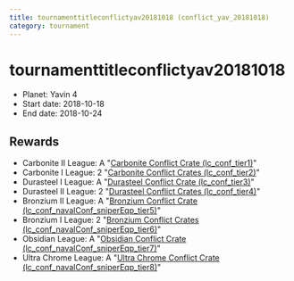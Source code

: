```yaml
---
title: tournamenttitleconflictyav20181018 (conflict_yav_20181018)
category: tournament
---
```

# tournamenttitleconflictyav20181018

  * Planet: Yavin 4
  * Start date: 2018-10-18
  * End date: 2018-10-24

## Rewards

  * Carbonite II League: A "[Carbonite Conflict Crate (lc_conf_tier1)](lc_conf_tier1.html)"
  * Carbonite I League: 2 "[Carbonite Conflict Crates (lc_conf_tier2)](lc_conf_tier2.html)"
  * Durasteel I League: A "[Durasteel Conflict Crate (lc_conf_tier3)](lc_conf_tier3.html)"
  * Durasteel II League: 2 "[Durasteel Conflict Crates (lc_conf_tier4)](lc_conf_tier4.html)"
  * Bronzium II League: A "[Bronzium Conflict Crate (lc_conf_navalConf_sniperEqp_tier5)](lc_conf_navalConf_sniperEqp_tier5.html)"
  * Bronzium I League: 2 "[Bronzium Conflict Crates (lc_conf_navalConf_sniperEqp_tier6)](lc_conf_navalConf_sniperEqp_tier6.html)"
  * Obsidian League: A "[Obsidian Conflict Crate (lc_conf_navalConf_sniperEqp_tier7)](lc_conf_navalConf_sniperEqp_tier7.html)"
  * Ultra Chrome League: A "[Ultra Chrome Conflict Crate (lc_conf_navalConf_sniperEqp_tier8)](lc_conf_navalConf_sniperEqp_tier8.html)"

